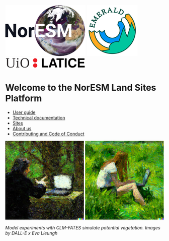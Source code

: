 [![NorESM](img/NORESM-logo.png "the Norwegian Earth System Model")](https://www.noresm.org/)
[![EMERALD](img/Emerald_darktext_whiteBG_small.png "EMERALD project")](https://www.mn.uio.no/geo/english/research/projects/emerald/)
[![LATICE](img/UiO_LATICE_logo_black_small.png "Land-ATmosphere Interactions in Cold Environments research group")](https://www.mn.uio.no/geo/english/research/groups/latice/)

# Welcome to the NorESM Land Sites Platform

- [User guide](https://noresmhub.github.io/noresm-land-sites-platform/user_guide)
- [Technical documentation](https://noresmhub.github.io/noresm-land-sites-platform/documentation)
- [Sites](https://noresmhub.github.io/noresm-land-sites-platform/land-sites)
- [About us](https://noresmhub.github.io/noresm-land-sites-platform/about)
- [Contributing and Code of Conduct](https://noresmhub.github.io/noresm-land-sites-platform/contributing)

![Forest work](img/DALL-E-2022-forest-work.png)
![Meadow work](img/DALL-E-2022-meadow-work.png)


*Model experiments with CLM-FATES simulate potential vegetation. Images by DALL-E x Eva Lieungh*
